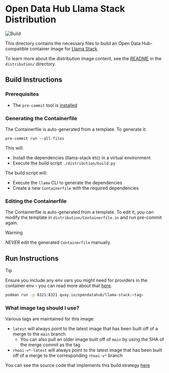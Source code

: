 # Open Data Hub Llama Stack Distribution

![Build](https://github.com/opendatahub-io/llama-stack-distribution/actions/workflows/redhat-distro-container.yml/badge.svg?branch=main)

This directory contains the necessary files to build an Open Data Hub-compatible container image for [Llama Stack](https://github.com/llamastack/llama-stack).

To learn more about the distribution image content, see the [README](distribution/README.md) in the `distribution/` directory.

## Build Instructions

### Prerequisites

- The `pre-commit` tool is [installed](https://pre-commit.com/#install)

### Generating the Containerfile

The Containerfile is auto-generated from a template. To generate it:

```
pre-commit run --all-files
```

This will:
- Install the dependencies (llama-stack etc) in a virtual environment
- Execute the build script `./distribution/build.py`

The build script will:
- Execute the `llama` CLI to generate the dependencies
- Create a new `Containerfile` with the required dependencies

### Editing the Containerfile

The Containerfile is auto-generated from a template. To edit it, you can modify the template in `distribution/Containerfile.in` and run pre-commit again.

> [!WARNING]
> *NEVER* edit the generated `Containerfile` manually.

## Run Instructions

> [!TIP]
> Ensure you include any env vars you might need for providers in the container env - you can read more about that [here](distribution/README.md).

```bash
podman run -p 8321:8321 quay.io/opendatahub/llama-stack:<tag>
```

### What image tag should I use?

Various tags are maintained for this image:

- `latest` will always point to the latest image that has been built off of a merge to the `main` branch
  - You can also pull an older image built off of `main` by using the SHA of the merge commit as the tag
- `rhoai-v*-latest` will always point to the latest image that has been built off of a merge to the corresponding `rhoai-v*` branch

You can see the source code that implements this build strategy [here](.github/workflows/redhat-distro-container.yml)
